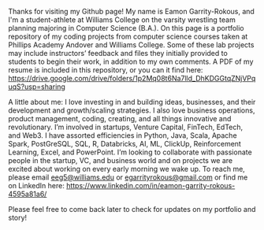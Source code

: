 Thanks for visiting my Github page! My name is Eamon Garrity-Rokous, and I'm a student-athlete at Williams College on the varsity wrestling team planning majoring in Computer Science (B.A.). On this page is a portfolio repository of my coding projects from computer science courses taken at Phillips Academy Andover and Williams College. Some of these lab projects may include instructors’ feedback and files they initially provided to students to begin their work, in addition to my own comments. A PDF of my resume is included in this repository, or you can it find here: https://drive.google.com/drive/folders/1p2Mq08t6Na7lld_DhKDGGtqZNjVPquqS?usp=sharing

A little about me: I love investing in and building ideas, businesses, and their development and growth/scaling strategies. I also love business operations, product management, coding, creating, and all things innovative and revolutionary. I’m involved in startups, Venture Capital, FinTech, EdTech, and Web3. I have assorted efficiencies in Python, Java, Scala, Apache Spark, PostGreSQL, SQL, R, Databricks, AI, ML, ClickUp, Reinforcement Learning, Excel, and PowerPoint. I’m looking to collaborate with passionate people in the startup, VC, and business world and on projects we are excited about working on every early morning we wake up. To reach me, please email eeg5@williams.edu or egarrityrokous@gmail.com or find me on LinkedIn here: https://www.linkedin.com/in/eamon-garrity-rokous-4595a81a6/

Please feel free to come back later to check for updates on my portfolio and story!
